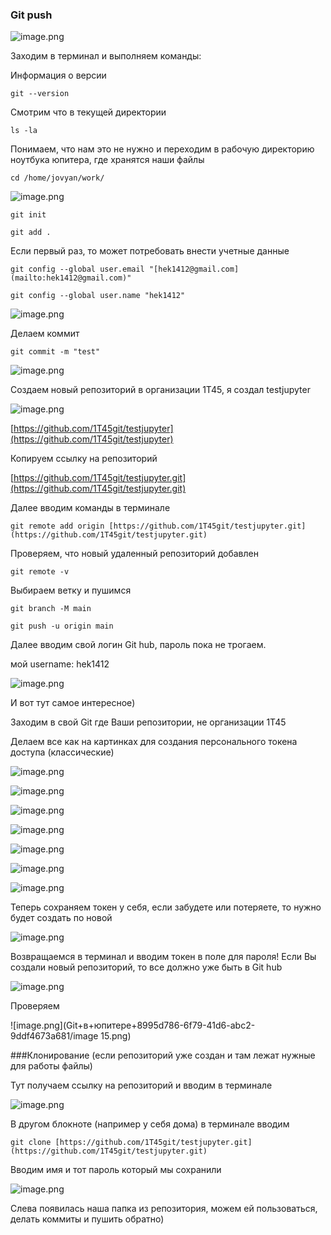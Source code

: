 ### Git push

![image.png](Git+в+юпитере+8995d786-6f79-41d6-abc2-9ddf4673a681/image.png)

Заходим в терминал и выполняем команды:

Информация о версии
```
git --version
```
Смотрим что в текущей директории
```
ls -la
```
Понимаем, что нам это не нужно и переходим в рабочую директорию ноутбука юпитера, где хранятся наши файлы
```
cd /home/jovyan/work/
```
![image.png](Git+в+юпитере+8995d786-6f79-41d6-abc2-9ddf4673a681/image1.png)
```
git init

git add .
```
Если первый раз, то может потребовать внести учетные данные
```
git config --global user.email "[hek1412@gmail.com](mailto:hek1412@gmail.com)"

git config --global user.name "hek1412"
```
![image.png](Git+в+юпитере+8995d786-6f79-41d6-abc2-9ddf4673a681/image2.png)



Делаем коммит
```
git commit -m "test"
```

![image.png](Git+в+юпитере+8995d786-6f79-41d6-abc2-9ddf4673a681/image3.png)

Создаем новый репозиторий в организации 1Т45, я создал testjupyter

![image.png](Git+в+юпитере+8995d786-6f79-41d6-abc2-9ddf4673a681/image4.png)

[https://github.com/1T45git/testjupyter](https://github.com/1T45git/testjupyter)

Копируем ссылку на репозиторий

[https://github.com/1T45git/testjupyter.git](https://github.com/1T45git/testjupyter.git)



Далее вводим команды в терминале
```
git remote add origin [https://github.com/1T45git/testjupyter.git](https://github.com/1T45git/testjupyter.git)
```

Проверяем, что новый удаленный репозиторий добавлен
```
git remote -v
```
Выбираем ветку и пушимся
```
git branch -M main

git push -u origin main
```
Далее вводим свой логин Git hub, пароль пока не трогаем.

мой username: hek1412

![image.png](Git+в+юпитере+8995d786-6f79-41d6-abc2-9ddf4673a681/image5.png)

И вот тут самое интересное)

Заходим в свой Git где Ваши репозитории, не организации 1Т45 

Делаем все как на картинках для создания персонального токена доступа (классические)

![image.png](Git+в+юпитере+8995d786-6f79-41d6-abc2-9ddf4673a681/image6.png)

![image.png](Git+в+юпитере+8995d786-6f79-41d6-abc2-9ddf4673a681/image7.png)



![image.png](Git+в+юпитере+8995d786-6f79-41d6-abc2-9ddf4673a681/image8.png)



![image.png](Git+в+юпитере+8995d786-6f79-41d6-abc2-9ddf4673a681/image9.png)



![image.png](Git+в+юпитере+8995d786-6f79-41d6-abc2-9ddf4673a681/image10.png)



![image.png](Git+в+юпитере+8995d786-6f79-41d6-abc2-9ddf4673a681/image11.png)



![image.png](Git+в+юпитере+8995d786-6f79-41d6-abc2-9ddf4673a681/image12.png)

Теперь сохраняем токен у себя, если забудете или потеряете, то нужно будет создать по новой

![image.png](Git+в+юпитере+8995d786-6f79-41d6-abc2-9ddf4673a681/image13.png)

Возвращаемся в терминал и вводим токен в поле для пароля!
Если Вы создали новый репозиторий, то все должно уже быть в Git hub

![image.png](Git+в+юпитере+8995d786-6f79-41d6-abc2-9ddf4673a681/image14.png)

Проверяем

![image.png](Git+в+юпитере+8995d786-6f79-41d6-abc2-9ddf4673a681/image 15.png)



###Клонирование (если репозиторий уже создан и там лежат нужные для работы файлы)

Тут получаем ссылку на репозиторий и вводим в терминале

![image.png](Git+в+юпитере+8995d786-6f79-41d6-abc2-9ddf4673a681/image16.png)

В другом блокноте (например у себя дома) в терминале вводим
```
git clone [https://github.com/1T45git/testjupyter.git](https://github.com/1T45git/testjupyter.git)
```
 Вводим имя и тот пароль который мы сохранили

![image.png](Git+в+юпитере+8995d786-6f79-41d6-abc2-9ddf4673a681/image17.png)

Слева появилась наша папка из репозитория, можем ей пользоваться, делать коммиты и пушить обратно)









